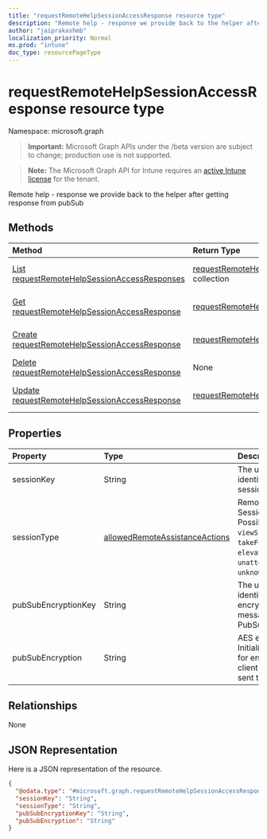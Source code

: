 ```yaml
---
title: "requestRemoteHelpSessionAccessResponse resource type"
description: "Remote help - response we provide back to the helper after getting response from pubSub"
author: "jaiprakashmb"
localization_priority: Normal
ms.prod: "intune"
doc_type: resourcePageType
---
```


# requestRemoteHelpSessionAccessResponse resource type

Namespace: microsoft.graph

> **Important:** Microsoft Graph APIs under the /beta version are subject to change; production use is not supported.

> **Note:** The Microsoft Graph API for Intune requires an [active Intune license](https://go.microsoft.com/fwlink/?linkid=839381) for the tenant.

Remote help - response we provide back to the helper after getting response from pubSub

## Methods
|Method|Return Type|Description|
|:---|:---|:---|
|[List requestRemoteHelpSessionAccessResponses](../api/intune-remoteassistance-requestremotehelpsessionaccessresponse-list.md)|[requestRemoteHelpSessionAccessResponse](../resources/intune-remoteassistance-requestremotehelpsessionaccessresponse.md) collection|List properties and relationships of the [requestRemoteHelpSessionAccessResponse](../resources/intune-remoteassistance-requestremotehelpsessionaccessresponse.md) objects.|
|[Get requestRemoteHelpSessionAccessResponse](../api/intune-remoteassistance-requestremotehelpsessionaccessresponse-get.md)|[requestRemoteHelpSessionAccessResponse](../resources/intune-remoteassistance-requestremotehelpsessionaccessresponse.md)|Read properties and relationships of the [requestRemoteHelpSessionAccessResponse](../resources/intune-remoteassistance-requestremotehelpsessionaccessresponse.md) object.|
|[Create requestRemoteHelpSessionAccessResponse](../api/intune-remoteassistance-requestremotehelpsessionaccessresponse-create.md)|[requestRemoteHelpSessionAccessResponse](../resources/intune-remoteassistance-requestremotehelpsessionaccessresponse.md)|Create a new [requestRemoteHelpSessionAccessResponse](../resources/intune-remoteassistance-requestremotehelpsessionaccessresponse.md) object.|
|[Delete requestRemoteHelpSessionAccessResponse](../api/intune-remoteassistance-requestremotehelpsessionaccessresponse-delete.md)|None|Deletes a [requestRemoteHelpSessionAccessResponse](../resources/intune-remoteassistance-requestremotehelpsessionaccessresponse.md).|
|[Update requestRemoteHelpSessionAccessResponse](../api/intune-remoteassistance-requestremotehelpsessionaccessresponse-update.md)|[requestRemoteHelpSessionAccessResponse](../resources/intune-remoteassistance-requestremotehelpsessionaccessresponse.md)|Update the properties of a [requestRemoteHelpSessionAccessResponse](../resources/intune-remoteassistance-requestremotehelpsessionaccessresponse.md) object.|

## Properties
|Property|Type|Description|
|:---|:---|:---|
|sessionKey|String|The unique identifier for a session|
|sessionType|[allowedRemoteAssistanceActions](../resources/intune-remoteassistance-allowedremoteassistanceactions.md)|Remote Help Session Type. Possible values are: `viewScreen`, `takeFullControl`, `elevation`, `unattended`, `unknownFutureValue`.|
|pubSubEncryptionKey|String|The unique identifier for encrypting client messages sent to PubSub|
|pubSubEncryption|String|AES encryption Initialization Vector for encrypting client messages sent to PubSub|

## Relationships
None

## JSON Representation
Here is a JSON representation of the resource.
<!-- {
  "blockType": "resource",
  "keyProperty": "id",
  "@odata.type": "microsoft.graph.requestRemoteHelpSessionAccessResponse"
}
-->
``` json
{
  "@odata.type": "#microsoft.graph.requestRemoteHelpSessionAccessResponse",
  "sessionKey": "String",
  "sessionType": "String",
  "pubSubEncryptionKey": "String",
  "pubSubEncryption": "String"
}
```






